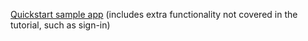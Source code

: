 [Quickstart sample app](https://github.com/okta-samples/okta-flask-api-sample) (includes extra functionality not covered in the tutorial, such as sign-in)

